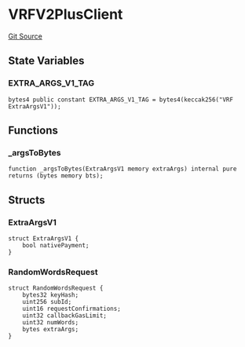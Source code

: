 # VRFV2PlusClient
[Git Source](https://github.com//Team3dVidyaGames/Contracts/blob/cb1733471b1d4daa24a16e671f78159e22669528/src/contracts/flattened/flattened_ChainlinkConsumer.sol)


## State Variables
### EXTRA_ARGS_V1_TAG

```solidity
bytes4 public constant EXTRA_ARGS_V1_TAG = bytes4(keccak256("VRF ExtraArgsV1"));
```


## Functions
### _argsToBytes


```solidity
function _argsToBytes(ExtraArgsV1 memory extraArgs) internal pure returns (bytes memory bts);
```

## Structs
### ExtraArgsV1

```solidity
struct ExtraArgsV1 {
    bool nativePayment;
}
```

### RandomWordsRequest

```solidity
struct RandomWordsRequest {
    bytes32 keyHash;
    uint256 subId;
    uint16 requestConfirmations;
    uint32 callbackGasLimit;
    uint32 numWords;
    bytes extraArgs;
}
```


